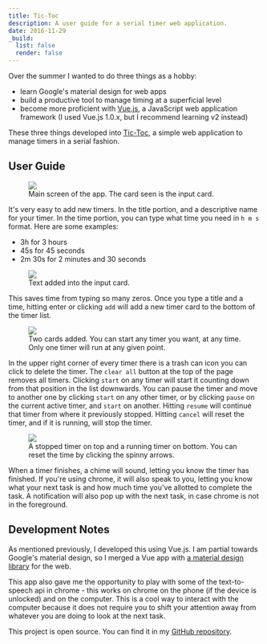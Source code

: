 ```yaml
---
title: Tic-Toc
description: A user guide for a serial timer web application.
date: 2016-11-29
_build:
  list: false
  render: false
---
```


Over the summer I wanted to do three things as a hobby:
- learn Google's material design for web apps
- build a productive tool to manage timing at a superficial level
- become more proficient with [Vue.js](http://vuejs.org/v2/guide/), a JavaScript web application framework (I used Vue.js 1.0.x, but I recommend learning v2 instead)

These three things developed into [Tic-Toc](https://wingillis.github.io/tic-toc/), a simple web application to manage timers in a serial fashion.

## User Guide

<figure>
<img src="https://imgur.com/J6dsGKc.png">
<figcaption>
Main screen of the app. The card seen is the input card.
</figcaption>
</figure>

It's very easy to add new timers. In the title portion, and a descriptive name for your timer. In the time portion, you can type what time you need in `h m s` format.
Here are some examples:
- 3h for 3 hours
- 45s for 45 seconds
- 2m 30s for 2 minutes and 30 seconds

<figure>
<img src="https://imgur.com/KOKmqDu.png">
<figcaption>
Text added into the input card.
</figcaption>
</figure>

This saves time from typing so many zeros. Once you type a title and a time, hitting enter or clicking `add` will add a new timer card to the bottom of the timer list.

<figure>
<img src="https://imgur.com/5iXSi5Q.png">
<figcaption>
Two cards added. You can start any timer you want, at any time. Only one timer will run at any given point.
</figcaption>
</figure>

In the upper right corner of every timer there is a trash can icon you can click to delete the timer. The `clear all` button at the top of the page removes all timers. Clicking `start` on any timer will start it counting down from that position in the list downwards. You can pause the timer and move to another one by clicking `start` on any other timer, or by clicking `pause` on the current active timer, and `start` on another. Hitting `resume` will continue that timer from where it previously stopped. Hitting `cancel` will reset the timer, and if it is running, will stop the timer.

<figure>
<img src="https://imgur.com/5or2qpO.png">
<figcaption>
A stopped timer on top and a running timer on bottom. You can reset the time by clicking the spinny arrows.
</figcaption>
</figure>

When a timer finishes, a chime will sound, letting you know the timer has finished. If you're using chrome, it will also speak to you, letting you know what your next task is and how much time you've allotted to complete the task. A notification will also pop up with the next task, in case chrome is not in the foreground.

## Development Notes

As mentioned previously, I developed this using Vue.js. I am partial towards Google's material design, so I merged a Vue app with [a material design library](https://getmdl.io/) for the web.

This app also gave me the opportunity to play with some of the text-to-speech api in chrome - this works on chrome on the phone (if the device is unlocked) and on the computer. This is a cool way to interact with the computer because it does not require you to shift your attention away from whatever you are doing to look at the next task.

This project is open source. You can find it in my [GitHub repository](https://github.com/wingillis/tic-toc).
